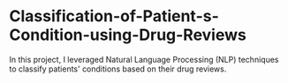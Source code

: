 # Classification-of-Patient-s-Condition-using-Drug-Reviews
In this project, I leveraged Natural Language Processing (NLP) techniques to classify patients' conditions based on their drug reviews.
